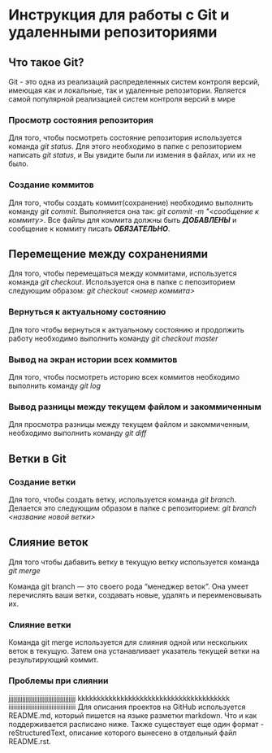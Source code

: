 # Инструкция для работы с Git и удаленными репозиториями

## Что такое Git?
Git - это одна из реализаций распределенных систем контроля версий, имеющая как и локальные, так и удаленные репозитории. Является самой популярной реализацией систем контроля версий в мире 

### Просмотр состояния репозитория
Для того, чтобы посмотреть состояние репозитория используется команда *git status*. Для этого необходимо в папке с репозиторием написать *git status*, и Вы увидите были ли измения в файлах, или их не было.

### Создание коммитов
Для того, чтобы создать коммит(сохранение) необходимо выполнить команду *git commit*. Выполняется она так: *git commit -m "<сообщение к коммиту>*. Все файлы для коммита должны быть ***ДОБАВЛЕНЫ*** и сообщение к коммиту писать ***ОБЯЗАТЕЛЬНО***.

## Перемещение между сохранениями
Для того, чтобы перемещаться между коммитами, используется команда *git checkout*. Используется она в папке с пепозиторием следующим образом: *git checkout <номер коммита>*

### Вернуться к актуальному состоянию
Для того чтобы вернуться к актуальному состоянию и продолжить работу необходимо выполнить команду *git checkout master*

### Вывод на экран истории всех коммитов
Для того, чтобы посмотреть историю всех коммитов необходимо выполнить команду *git log*

### Вывод разницы между текущем файлом и закоммиченным
Для просмотра разницы между текущем файлом и закоммиченным, необходимо выполнить команду *git diff*

## Ветки в Git

### Создание ветки

Для того, чтобы создать ветку, используется команда *git branch*. Делается это следующим образом в папке с репозиторием: *git branch <название новой ветки>*

## Слияние веток

Для того чтобы дабавить ветку в текущую ветку используется команда *git merge <name branch>*

Команда git branch — это своего рода “менеджер веток”. Она умеет перечислять ваши ветки, создавать новые, удалять и переименовывать их.

### Слияние ветки
Команда git merge используется для слияния одной или нескольких веток в текущую. Затем она устанавливает указатель текущей ветки на результирующий коммит.

### Проблемы при слиянии
jjjjjjjjjjjjjjjjjjjjjjjjjjjjjjjjjjjjjjj
kkkkkkkkkkkkkkkkkkkkkkkkkkkkkkkkkkkkkkk
iiiiiiiiiiiiiiiiiiiiiiiiiiiiiiiiiiiiiii
Для описания проектов на GitHub используется README.md, который пишется на языке разметки markdown. Что и как поддерживается расписано ниже. Также существует еще один формат - reStructuredText, описание которого вынесено в отдельный файл README.rst.


